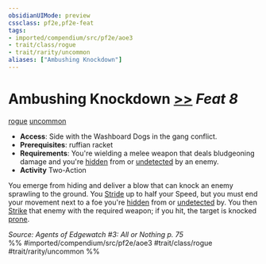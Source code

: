 ```yaml
---
obsidianUIMode: preview
cssclass: pf2e,pf2e-feat
tags:
- imported/compendium/src/pf2e/aoe3
- trait/class/rogue
- trait/rarity/uncommon
aliases: ["Ambushing Knockdown"]
---
```

# Ambushing Knockdown  [>>](chapter-9-playing-the-game.md#Actions "Two-Action") *Feat 8*  
[rogue](rules/traits/rogue.md)  [uncommon](uncommon.md)  

- **Access**: Side with the Washboard Dogs in the gang conflict.
- **Prerequisites**: ruffian racket
- **Requirements**: You're wielding a melee weapon that deals bludgeoning damage and you're [hidden](conditions.md#Hidden) from or [undetected](conditions.md#Undetected) by an enemy.
- **Activity** Two-Action

You emerge from hiding and deliver a blow that can knock an enemy sprawling to the ground. You [Stride](stride.md) up to half your Speed, but you must end your movement next to a foe you're [hidden](conditions.md#Hidden) from or [undetected](conditions.md#Undetected) by. You then [Strike](strike.md) that enemy with the required weapon; if you hit, the target is knocked [prone](conditions.md#Prone).

*Source: Agents of Edgewatch #3: All or Nothing p. 75*  
%% #imported/compendium/src/pf2e/aoe3 #trait/class/rogue #trait/rarity/uncommon %%
